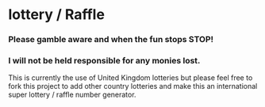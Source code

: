 # lottery / Raffle

### Please gamble aware and when the fun stops STOP!
### I will not be held responsible for any monies lost.

This is currently the use of United Kingdom lotteries but please feel free to fork this project to add other country lotteries and make this an international super lottery / raffle number generator.
